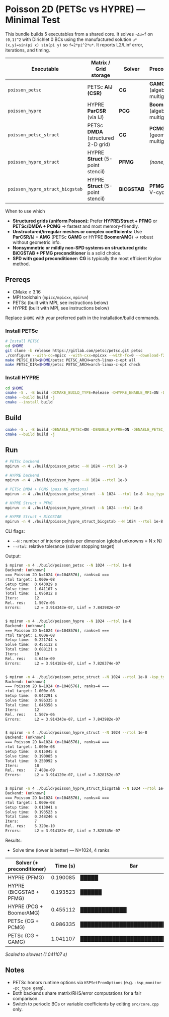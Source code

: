 # Poisson 2D (PETSc vs HYPRE) — Minimal Test

This bundle builds 5 executables from a shared core. It solves `-Δu=f` on `(0,1)^2` with Dirichlet 0 BCs using the manufactured solution `u*(x,y)=sin(pi x) sin(pi y)` so `f=2*pi^2*u*`. It reports L2/Linf error, iterations, and timing.


| Executable                      | Matrix / Grid storage                | Solver       | Preconditioner                      |
|---------------------------------|--------------------------------------|--------------|-------------------------------------|
| `poisson_petsc`                 | PETSc **AIJ (CSR)**                  | **CG**       | **GAMG**      (algebraic multigrid) |
| `poisson_hypre`                 | HYPRE **ParCSR**            (via IJ) | **PCG**      | **BoomerAMG** (algebraic multigrid) |
| `poisson_petsc_struct`          | PETSc **DMDA** (structured 2-D grid) | **CG**       | **PCMG**      (geometric multigrid) |
| `poisson_hypre_struct`          | HYPRE **Struct**   (5-point stencil) | **PFMG**     | *(none)*                            |
| `poisson_hypre_struct_bicgstab` | HYPRE **Struct**   (5-point stencil) | **BiCGSTAB** | **PFMG**   (strict, 1 V-cycle/iter) |

When to use which
- **Structured grids (uniform Poisson):** Prefer **HYPRE/Struct + PFMG** or **PETSc/DMDA + PCMG** → fastest and most memory-friendly.
- **Unstructured/irregular meshes or complex coefficients:** Use **ParCSR/IJ + AMG** (PETSc **GAMG** or HYPRE **BoomerAMG**) → robust without geometric info.
- **Nonsymmetric or mildly non-SPD systems on structured grids:** **BiCGSTAB + PFMG preconditioner** is a solid choice.
- **SPD with good preconditioner:** **CG** is typically the most efficient Krylov method.


## Prereqs

- CMake ≥ 3.16
- MPI toolchain (`mpicc/mpicxx`, `mpirun`)
- PETSc (built with MPI, see instructions below)
- HYPRE (built with MPI, see instructions below)

Replace `$HOME` with your preferred path in the installation/build commands.

### Install PETSc

```bash
# Install PETSC
cd $HOME
git clone -b release https://gitlab.com/petsc/petsc.git petsc
./configure --with-cc=mpicc --with-cxx=mpicxx --with-fc=0 --download-f2cblaslapack=1 --with-debugging=0 COPTFLAGS='-O2 -march=native -mtune=native' CXXOPTFLAGS='-O2 -march=native -mtune=native'
make PETSC_DIR=$HOME/petsc PETSC_ARCH=arch-linux-c-opt all
make PETSC_DIR=$HOME/petsc PETSC_ARCH=arch-linux-c-opt check
```

### Install HYPRE

```bash
cd $HOME
cmake -S . -B build -DCMAKE_BUILD_TYPE=Release -DHYPRE_ENABLE_MPI=ON -DHYPRE_ENABLE_OPENMP=OFF -DBUILD_SHARED_LIBS=ON -DCMAKE_INSTALL_PREFIX=$HOME/hypre/install
cmake --build build -j
cmake --install build
```

## Build

```bash
cmake -S . -B build -DENABLE_PETSC=ON -DENABLE_HYPRE=ON -DENABLE_PETSC_STRUCT=ON -DENABLE_HYPRE_STRUCT=ON -DENABLE_HYPRE_STRUCT_BICGSTAB=ON -DPETSC_DIR=$HOME/petsc -DPETSC_ARCH=arch-linux-c-opt -DCMAKE_BUILD_TYPE=Release -DHYPRE_DIR=$HOME/hypre/install/lib/cmake/HYPRE
cmake --build build -j
```

## Run

```bash
# PETSc backend
mpirun -n 4 ./build/poisson_petsc --N 1024 --rtol 1e-8

# HYPRE backend
mpirun -n 4 ./build/poisson_hypre --N 1024 --rtol 1e-8

# PETSc DMDA + PCMG (pass MG options)
mpirun -n 4 ./build/poisson_petsc_struct --N 1024 --rtol 1e-8 -ksp_type cg -pc_type mg -pc_mg_levels 6 -pc_mg_galerkin pmat -mg_levels_ksp_type chebyshev -mg_levels_pc_type jacobi -mg_coarse_ksp_type preonly -mg_coarse_pc_type lu

# HYPRE Struct + PFMG
mpirun -n 4 ./build/poisson_hypre_struct --N 1024 --rtol 1e-8

# HYPRE Struct + BiCGSTAB
mpirun -n 4 ./build/poisson_hypre_struct_bicgstab --N 1024 --rtol 1e-8


```

CLI flags:
- `--N`   : number of interior points per dimension (global unknowns = N x N)
- `--rtol`: relative tolerance (solver stopping target)


Output:
```bash
$ mpirun -n 4 ./build/poisson_petsc --N 1024 --rtol 1e-8
Backend: (unknown)
=== Poisson 2D N=1024 (n=1048576), ranks=4 ===
rtol target: 1.000e-08
Setup time:  0.043029 s
Solve time:  1.041107 s
Total time:  1.095812 s
Iters:       12
Rel. res:    1.507e-06
Errors:      L2 = 3.914343e-07, Linf = 7.843982e-07


$ mpirun -n 4 ./build/poisson_hypre --N 1024 --rtol 1e-8
Backend: (unknown)
=== Poisson 2D N=1024 (n=1048576), ranks=4 ===
rtol target: 1.000e-08
Setup time:  0.221744 s
Solve time:  0.455112 s
Total time:  0.688121 s
Iters:       19
Rel. res:    4.645e-09
Errors:      L2 = 3.914182e-07, Linf = 7.828374e-07


$ mpirun -n 4 ./build/poisson_petsc_struct --N 1024 --rtol 1e-8 -ksp_type cg -pc_type mg -pc_mg_levels 6 -pc_mg_galerkin pmat -mg_levels_ksp_type chebyshev -mg_levels_pc_type jacobi -mg_coarse_ksp_type preonly -mg_coarse_pc_type lu
Backend: (unknown)
=== Poisson 2D N=1024 (n=1048576), ranks=4 ===
rtol target: 1.000e-08
Setup time:  0.042291 s
Solve time:  0.986335 s
Total time:  1.046358 s
Iters:       12
Rel. res:    1.507e-06
Errors:      L2 = 3.914343e-07, Linf = 7.843982e-07


$ mpirun -n 4 ./build/poisson_hypre_struct --N 1024 --rtol 1e-8
Backend: (unknown)
=== Poisson 2D N=1024 (n=1048576), ranks=4 ===
rtol target: 1.000e-08
Setup time:  0.015045 s
Solve time:  0.190085 s
Total time:  0.250992 s
Iters:       18
Rel. res:    7.488e-09
Errors:      L2 = 3.914120e-07, Linf = 7.828152e-07


$ mpirun -n 4 ./build/poisson_hypre_struct_bicgstab --N 1024 --rtol 1e-8
Backend: (unknown)
=== Poisson 2D N=1024 (n=1048576), ranks=4 ===
rtol target: 1.000e-08
Setup time:  0.013841 s
Solve time:  0.193523 s
Total time:  0.248246 s
Iters:       7
Rel. res:    5.320e-10
Errors:      L2 = 3.914182e-07, Linf = 7.828345e-07
```

Results:

- Solve time (lower is better) — N=1024, 4 ranks

| Solver (+ preconditioner) | Time (s) | Bar                            |
|---------------------------|---------:|--------------------------------|
| HYPRE (PFMG)              | 0.190085 | █████                          |
| HYPRE (BiCGSTAB + PFMG)   | 0.193523 | ██████                         |
| HYPRE (PCG + BoomerAMG)   | 0.455112 | █████████████                  |
| PETSc (CG + PCMG)         | 0.986335 | ████████████████████████████   |
| PETSc (CG + GAMG)         | 1.041107 | ██████████████████████████████ |

_Scaled to slowest (1.041107 s)_


## Notes

- PETSc honors runtime options via `KSPSetFromOptions` (e.g. `-ksp_monitor -pc_type gamg`).
- Both backends share matrix/RHS/error computations for a fair comparison.
- Switch to periodic BCs or variable coefficients by editing `src/core.cpp` only.
